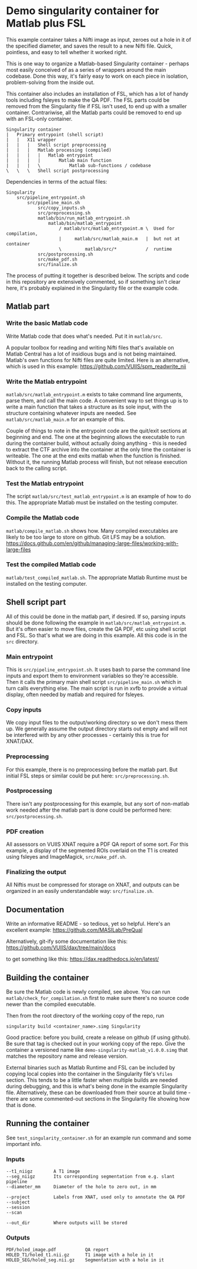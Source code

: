 # Demo singularity container for Matlab plus FSL

This example container takes a Nifti image as input, zeroes out a hole in it of
the specified diameter, and saves the result to a new Nifti file. Quick,
pointless, and easy to tell whether it worked right.

This is one way to organize a Matlab-based Singularity container - 
perhaps most easily conceived of as a series of wrappers around the main 
codebase. Done this way, it's fairly easy to work on each piece in isolation,
problem-solving from the inside out.

This container also includes an installation of FSL, which has a lot of handy
tools including fsleyes to make the QA PDF. The FSL parts could be removed from
the Singularity file if FSL isn't used, to end up with a smaller container.
Contrariwise, all the Matlab parts could be removed to end up with an FSL-only
container.

    Singularity container
    |   Primary entrypoint (shell script)
    |   |   X11 wrapper
    |   |   |   Shell script preprocessing
    |   |   |   Matlab processing (compiled)
    |   |   |   |   Matlab entrypoint
    |   |   |   |       Matlab main function
    |   |   |   \           Matlab sub-functions / codebase
    \   \   \   Shell script postprocessing

Dependencies in terms of the actual files:

    Singularity
        src/pipeline_entrypoint.sh
            src/pipeline_main.sh
                src/copy_inputs.sh
                src/preprocessing.sh
                matlab/bin/run_matlab_entrypoint.sh
                    matlab/bin/matlab_entrypoint
                        / matlab/src/matlab_entrypoint.m \  Used for compilation,
                        |     matlab/src/matlab_main.m   |  but not at container
                        \         matlab/src/*           /  runtime
                src/postprocessing.sh
                src/make_pdf.sh
                src/finalize.sh

The process of putting it together is described below. The scripts and code in
this repository are extensively commented, so if something isn't clear here,
it's probably explained in the Singularity file or the example code.


## Matlab part

### Write the basic Matlab code

Write Matlab code that does what's needed. Put it in `matlab/src`.

A popular toolbox for reading and writing Nifti files that's available on Matlab
Central has a lot of insidious bugs and is not being maintained. Matlab's own 
functions for Nifti files are quite limited. Here is an alternative, which is
used in this example: 
https://github.com/VUIIS/spm_readwrite_nii

### Write the Matlab entrypoint

`matlab/src/matlab_entrypoint.m` exists to take command line arguments, parse 
them, and call the main code. A convenient way to set things up is to write a 
main function that takes a structure as its sole input, with the structure
containing whatever inputs are needed. See `matlab/src/matlab_main.m` for an 
example of this.

Couple of things to note in the entrypoint code are the quit/exit sections at
beginning and end. The one at the beginning allows the executable to run during 
the container build, without actually doing anything - this is needed to extract
the CTF archive into the container at the only time the container is writeable.
The one at the end exits matlab when the function is finished. Without it, the 
running Matlab process will finish, but not release execution back to the 
calling script.

### Test the Matlab entrypoint

The script `matlab/src/test_matlab_entrypoint.m` is an example of how to do
this. The appropriate Matlab must be installed on the testing computer.

### Compile the Matlab code

`matlab/compile_matlab.sh` shows how. Many compiled executables are likely to be
too large to store on github. Git LFS may be a solution.
https://docs.github.com/en/github/managing-large-files/working-with-large-files

### Test the compiled Matlab code

`matlab/test_compiled_matlab.sh`. The appropriate Matlab Runtime must be
installed on the testing computer.


## Shell script part

All of this could be done in the matlab part, if desired. If so, parsing inputs
should be done following the example in `matlab/src/matlab_entrypoint.m`. But 
it's often easier to move files, create the QA PDF, etc using shell script and 
FSL. So that's what we are doing in this example. All this code is in the `src`
directory.

### Main entrypoint

This is `src/pipeline_entrypoint.sh`. It uses bash to parse the command line
inputs and export them to environment variables so they're accessible. Then it
calls the primary main shell script `src/pipeline_main.sh` which in turn calls
everything else. The main script is run in xvfb to provide a virtual display,
often needed by matlab and required for fsleyes.

### Copy inputs

We copy input files to the output/working directory so we don't mess them up. We
generally assume the output directory starts out empty and will not be 
interfered with by any other processes - certainly this is true for XNAT/DAX.

### Preprocessing

For this example, there is no preprocessing before the matlab part. But initial 
FSL steps or similar could be put here: `src/preprocessing.sh`.

### Postprocessing

There isn't any postprocessing for this example, but any sort of non-matlab 
work needed after the matlab part is done could be performed here: 
`src/postprocessing.sh`.

### PDF creation

All assessors on VUIIS XNAT require a PDF QA report of some sort. For this
example, a display of the segmented ROIs overlaid on the T1 is created using
fsleyes and ImageMagick, `src/make_pdf.sh`.

### Finalizing the output

All Niftis must be compressed for storage on XNAT, and outputs can be organized
in an easily understandable way: `src/finalize.sh`.


## Documentation

Write an informative README - so tedious, yet so helpful. Here's an excellent 
example: https://github.com/MASILab/PreQual

Alternatively, git-ify some documentation like this:
https://github.com/VUIIS/dax/tree/main/docs

to get something like this:
https://dax.readthedocs.io/en/latest/


## Building the container

Be sure the Matlab code is newly compiled, see above. You can run 
`matlab/check_for_compilation.sh` first to make sure there's no source code
newer than the compiled executable.

Then from the root directory of the working copy of the repo, run

    singularity build <container_name>.simg Singularity

Good practice: before you build, create a release on github (if using github).
Be sure that tag is checked out in your working copy of the repo. Give the 
container a versioned name like `demo-singularity-matlab_v1.0.0.simg` that 
matches the repository name and release version.

External binaries such as Matlab Runtime and FSL can be included by copying 
local copies into the container in the Singularity file's `%files` section. This 
tends to be a little faster when multiple builds are needed during debugging,
and this is what's being done in the example Singularity file. Alternatively, 
these can be downloaded from their source at build time - there are some 
commented-out sections in the Singularity file showing how that is done.


## Running the container

See `test_singularity_container.sh` for an example run command and some
important info.

### Inputs

    --t1_niigz        A T1 image
    --seg_niigz       Its corresponding segmentation from e.g. slant pipeline
    --diameter_mm     Diameter of the hole to zero out, in mm
    
    --project         Labels from XNAT, used only to annotate the QA PDF
    --subject
    --session
    --scan
    
    --out_dir         Where outputs will be stored

### Outputs

    PDF/holed_image.pdf           QA report
    HOLED_T1/holed_t1.nii.gz      T1 image with a hole in it
    HOLED_SEG/holed_seg.nii.gz    Segmentation with a hole in it

